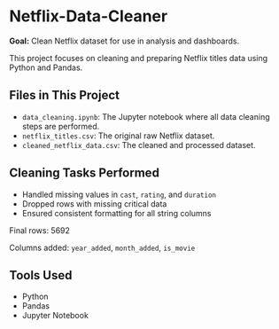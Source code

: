 # Netflix-Data-Cleaner

**Goal:** Clean Netflix dataset for use in analysis and dashboards.

This project focuses on cleaning and preparing Netflix titles data using Python and Pandas.

##  Files in This Project

- `data_cleaning.ipynb`: The Jupyter notebook where all data cleaning steps are performed.
- `netflix_titles.csv`: The original raw Netflix dataset.
- `cleaned_netflix_data.csv`: The cleaned and processed dataset.

##  Cleaning Tasks Performed

- Handled missing values in `cast`, `rating`, and `duration`
- Dropped rows with missing critical data
- Ensured consistent formatting for all string columns


Final rows:  5692

Columns added: `year_added`, `month_added`, `is_movie`

##  Tools Used

- Python
- Pandas
- Jupyter Notebook



